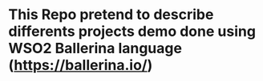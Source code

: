 # This Repo pretend to describe differents projects demo done using WSO2 Ballerina language (https://ballerina.io/)
